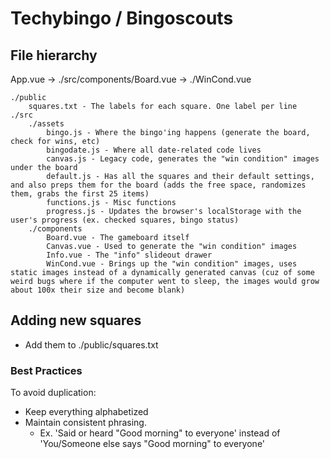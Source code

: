 # Techybingo / Bingoscouts

## File hierarchy
App.vue -> ./src/components/Board.vue -> ./WinCond.vue

```
./public
	squares.txt - The labels for each square. One label per line
./src
	./assets
		bingo.js - Where the bingo'ing happens (generate the board, check for wins, etc)
		bingodate.js - Where all date-related code lives
		canvas.js - Legacy code, generates the "win condition" images under the board
		default.js - Has all the squares and their default settings, and also preps them for the board (adds the free space, randomizes them, grabs the first 25 items)
		functions.js - Misc functions
		progress.js - Updates the browser's localStorage with the user's progress (ex. checked squares, bingo status)
	./components
		Board.vue - The gameboard itself
		Canvas.vue - Used to generate the "win condition" images
		Info.vue - The "info" slideout drawer
		WinCond.vue - Brings up the "win condition" images, uses static images instead of a dynamically generated canvas (cuz of some weird bugs where if the computer went to sleep, the images would grow about 100x their size and become blank)
```

## Adding new squares

- Add them to ./public/squares.txt

### Best Practices

To avoid duplication:

- Keep everything alphabetized
- Maintain consistent phrasing.
	- Ex. 'Said or heard "Good morning" to everyone' instead of 'You/Someone else says "Good morning" to everyone'
